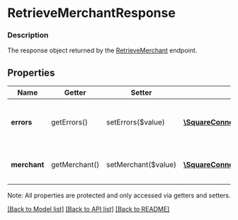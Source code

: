 # RetrieveMerchantResponse

### Description

The response object returned by the [RetrieveMerchant](#endpoint-retrieveMerchant) endpoint.

## Properties
Name | Getter | Setter | Type | Description | Notes
------------ | ------------- | ------------- | ------------- | ------------- | -------------
**errors** | getErrors() | setErrors($value) | [**\SquareConnect\Model\Error[]**](Error.md) | Information on errors encountered during the request. | [optional] 
**merchant** | getMerchant() | setMerchant($value) | [**\SquareConnect\Model\Merchant**](Merchant.md) | The requested &#x60;Merchant&#x60; object. | [optional] 

Note: All properties are protected and only accessed via getters and setters.

[[Back to Model list]](../../README.md#documentation-for-models) [[Back to API list]](../../README.md#documentation-for-api-endpoints) [[Back to README]](../../README.md)

